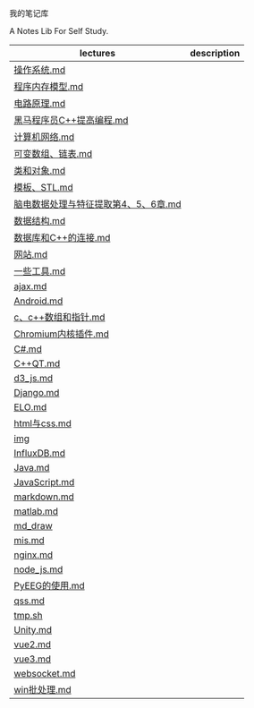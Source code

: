 我的笔记库

A Notes Lib For Self Study.

| lectures | description |
| ---- | ---- |
| [操作系统.md](操作系统.md) |  |
| [程序内存模型.md](程序内存模型.md) |  |
| [电路原理.md](电路原理.md) |  |
| [黑马程序员C++提高编程.md](黑马程序员C++提高编程.md) |  |
| [计算机网络.md](计算机网络.md) |  |
| [可变数组、链表.md](可变数组、链表.md) |  |
| [类和对象.md](类和对象.md) |  |
| [模板、STL.md](模板、STL.md) |  |
| [脑电数据处理与特征提取第4、5、6章.md](脑电数据处理与特征提取第4、5、6章.md) |  |
| [数据结构.md](数据结构.md) |  |
| [数据库和C++的连接.md](数据库和C++的连接.md) |  |
| [网站.md](网站.md) |  |
| [一些工具.md](一些工具.md) |  |
| [ajax.md](ajax.md) |  |
| [Android.md](Android.md) |  |
| [c、c++数组和指针.md](c、c++数组和指针.md) |  |
| [Chromium内核插件.md](Chromium内核插件.md) |  |
| [C#.md](C#.md) |  |
| [C++QT.md](C++QT.md) |  |
| [d3_js.md](d3_js.md) |  |
| [Django.md](Django.md) |  |
| [ELO.md](ELO.md) |  |
| [html与css.md](html与css.md) |  |
| [img](img) |  |
| [InfluxDB.md](InfluxDB.md) |  |
| [Java.md](Java.md) |  |
| [JavaScript.md](JavaScript.md) |  |
| [markdown.md](markdown.md) |  |
| [matlab.md](matlab.md) |  |
| [md_draw](md_draw) |  |
| [mis.md](mis.md) |  |
| [nginx.md](nginx.md) |  |
| [node_js.md](node_js.md) |  |
| [PyEEG的使用.md](PyEEG的使用.md) |  |
| [qss.md](qss.md) |  |
| [tmp.sh](tmp.sh) |  |
| [Unity.md](Unity.md) |  |
| [vue2.md](vue2.md) |  |
| [vue3.md](vue3.md) |  |
| [websocket.md](websocket.md) |  |
| [win批处理.md](win批处理.md) |  |
